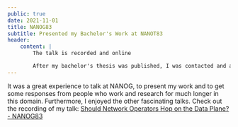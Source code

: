 ```yaml
---
public: true
date: 2021-11-01
title: NANOG83
subtitle: Presented my Bachelor's Work at NANOT83
header:
    content: |
        The talk is recorded and online

        After my bachelor's thesis was published, I was contacted and asked whether I could consider submitting this topic to NANOG, the North American Network Operators' Group. With a bit of guidance through my shepherd, my talk was accepted, and I was invited to talk at the next NANOG conference, [NANOG83](https://www.nanog.org/events/nanog-83/).
---
```


It was a great experience to talk at NANOG, to present my work and to get some responses from people who work and research for much longer in this domain. Furthermore, I enjoyed the other fascinating talks. Check out the recording of my talk: [Should Network Operators Hop on the Data Plane? - NANOG83](https://www.nanog.org/news-stories/nanog-tv/nanog-83-webcast/should-network-operators-hop-on-the-data-plane)

